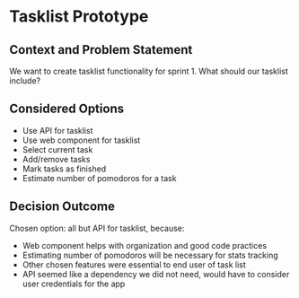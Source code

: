 # Tasklist Prototype

## Context and Problem Statement

We want to create tasklist functionality for sprint 1.
What should our tasklist include?

## Considered Options

* Use API for tasklist
* Use web component for tasklist
* Select current task
* Add/remove tasks
* Mark tasks as finished
* Estimate number of pomodoros for a task

## Decision Outcome

Chosen option: all but API for tasklist, because:
- Web component helps with organization and good code practices
- Estimating number of pomodoros will be necessary for stats tracking
- Other chosen features were essential to end user of task list
- API seemed like a dependency we did not need, would have to consider user credentials for the app
